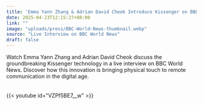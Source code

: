 ```yaml
---
title: 'Emma Yann Zhang & Adrian David Cheok Introduce Kissenger on BBC World News'
date: 2025-04-23T12:15:27+08:00
link: ""
image: "uploads/press/BBC-World-News-thumbnail.webp"
source: "Live Interview on BBC World News"
draft: false
---
```


Watch Emma Yann Zhang and Adrian David Cheok discuss the groundbreaking Kissenger technology in a live interview on BBC World News. Discover how this innovation is bringing physical touch to remote communication in the digital age. 

<div style="padding: 20px 0; max-width: 560px; margin: auto;">
    {{< youtube id="VZPf5BE7__w" >}}
</div>

